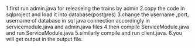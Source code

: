1.first run admin.java for releaseing the trains by admin
2.copy the code in sqlproject and load it into database(postgres)
3.change the username ,port, username of database in sql java connection accordingly in servicemodule.java and admin.java files
4.then compile ServiceModule.java and run ServiceModule.java
5.similarly compile and run client.java.
6.you will get output in the output file.
